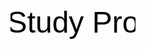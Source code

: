 <svg xmlns="http://www.w3.org/2000/svg" width="200" height="100" viewBox="0 0 200 100">
  <text x="50%" y="50%" text-anchor="middle" dominant-baseline="middle" font-family="Arial, sans-serif" font-size="48" fill="black">eStudy Prod</text>
</svg>

